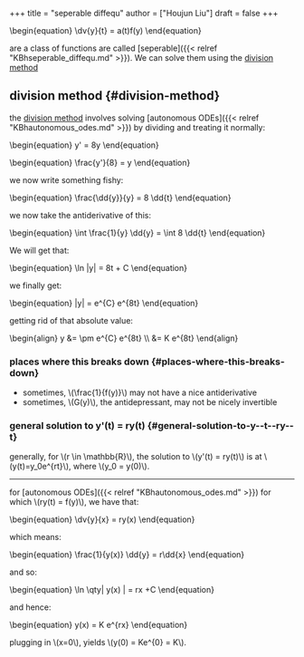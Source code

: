 +++
title = "seperable diffequ"
author = ["Houjun Liu"]
draft = false
+++

\begin{equation}
\dv{y}{t} = a(t)f(y)
\end{equation}

are a class of functions are called [seperable]({{< relref "KBhseperable_diffequ.md" >}}). We can solve them using the [division method](#division-method)


## division method {#division-method}

the [division method](#division-method) involves solving [autonomous ODEs]({{< relref "KBhautonomous_odes.md" >}}) by dividing and treating it normally:

\begin{equation}
y' = 8y
\end{equation}

\begin{equation}
\frac{y'}{8} = y
\end{equation}

we now write something fishy:

\begin{equation}
\frac{\dd{y}}{y} = 8 \dd{t}
\end{equation}

we now take the antiderivative of this:

\begin{equation}
\int \frac{1}{y} \dd{y} = \int  8 \dd{t}
\end{equation}

We will get that:

\begin{equation}
\ln |y| = 8t + C
\end{equation}

we finally get:

\begin{equation}
|y| = e^{C} e^{8t}
\end{equation}

getting rid of that absolute value:

\begin{align}
y &= \pm e^{C} e^{8t}  \\\\
&= K e^{8t}
\end{align}


### places where this breaks down {#places-where-this-breaks-down}

-   sometimes, \\(\frac{1}{f(y)}\\) may not have a nice antiderivative
-   sometimes, \\(G(y)\\), the antidepressant, may not be nicely invertible


### general solution to y'(t) = ry(t) {#general-solution-to-y--t--ry--t}

generally, for \\(r \in \mathbb{R}\\), the solution to \\(y'(t) = ry(t)\\) is at \\(y(t)=y\_0e^{rt}\\), where \\(y\_0 = y(0)\\).

---

for [autonomous ODEs]({{< relref "KBhautonomous_odes.md" >}}) for which \\(ry(t) = f(y)\\), we have that:

\begin{equation}
\dv{y}{x} = ry(x)
\end{equation}

which means:

\begin{equation}
\frac{1}{y(x)} \dd{y} = r\dd{x}
\end{equation}

and so:

\begin{equation}
\ln \qty| y(x) | = rx +C
\end{equation}

and hence:

\begin{equation}
y(x) = K e^{rx}
\end{equation}

plugging in \\(x=0\\), yields \\(y(0) = Ke^{0} = K\\).
